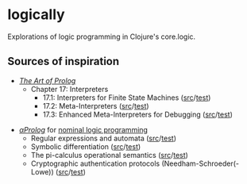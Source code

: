 # logically

Explorations of logic programming in Clojure's core.logic.

## Sources of inspiration

* [_The Art of Prolog_](http://books.google.ch/books?id=w-XjuvpOrjMC&lpg=PP1&pg=PP1#v=onepage&q&f=false)
  * Chapter 17: Interpreters
     * 17.1: Interpreters for Finite State Machines ([src](src/logically/art/interpreters/fsm.clj)/[test](test/logically/art/interpreters/fsm_test.clj))
     * 17.2: Meta-Interpreters ([src](src/logically/art/interpreters/meta.clj)/[test](test/logically/art/interpreters/meta_test.clj))
     * 17.3: Enhanced Meta-Interpreters for Debugging ([src](src/logically/art/interpreters/meta_debug.clj)/[test](test/logically/art/interpreters/meta_debug_test.clj))

<p></p>

* [_αProlog_](http://homepages.inf.ed.ac.uk/jcheney/programs/aprolog/) for [nominal logic programming](http://arxiv.org/abs/cs/0609062)
  * Regular expressions and automata ([src](src/logically/nominal/re.clj)/[test](test/logically/nominal/re_test.clj))
  * Symbolic differentiation ([src](src/logically/nominal/diff.clj)/[test](test/logically/nominal/diff_test.clj))
  * The pi-calculus operational semantics ([src](src/logically/nominal/picalc.clj)/[test](test/logically/nominal/picalc_test.clj))
  * Cryptographic authentication protocols (Needham-Schroeder(-Lowe)) ([src](src/logically/nominal/nsl.clj)/[test](test/logically/nominal/nsl_test.clj))

